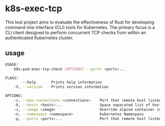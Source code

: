 # k8s-exec-tcp
This test project aims to evaluate the effectiveness of Rust for developing command-line interface (CLI) tools for Kubernetes. The primary focus is a CLI client designed to perform concurrent TCP checks from within an authenticated Kubernetes cluster.

## usage
```bash
USAGE:
    k8s-pod-exec-tcp-check [OPTIONS] --ports <ports>...

FLAGS:
        --help       Prints help information
    -V, --version    Prints version information

OPTIONS:
    -c, --max-connections <connections>    Port that remote host listens on
    -h, --hosts <hosts>...                 Space separated list of hosts
    -i, --image <image>                    Override alpine container image
    -n, --namespace <namespace>            Kubernetes Namespace
    -p, --ports <ports>...                 Port that remote host listens on
```
